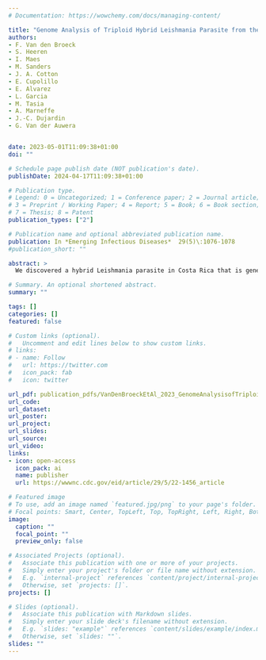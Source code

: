 ```yaml
---
# Documentation: https://wowchemy.com/docs/managing-content/

title: "Genome Analysis of Triploid Hybrid Leishmania Parasite from the Neotropics"
authors:
- F. Van den Broeck
- S. Heeren
- I. Maes
- M. Sanders
- J. A. Cotton 
- E. Cupolillo 
- E. Alvarez
- L. Garcia 
- M. Tasia 
- A. Marneffe 
- J.-C. Dujardin
- G. Van der Auwera


date: 2023-05-01T11:09:38+01:00
doi: ""

# Schedule page publish date (NOT publication's date).
publishDate: 2024-04-17T11:09:38+01:00

# Publication type.
# Legend: 0 = Uncategorized; 1 = Conference paper; 2 = Journal article;
# 3 = Preprint / Working Paper; 4 = Report; 5 = Book; 6 = Book section;
# 7 = Thesis; 8 = Patent
publication_types: ["2"]

# Publication name and optional abbreviated publication name.
publication: In *Emerging Infectious Diseases*  29(5)\:1076-1078
#publication_short: ""

abstract: >
  We discovered a hybrid Leishmania parasite in Costa Rica that is genetically similar to hybrids from Panama. Genome analyses demonstrated the hybrid is triploid and identified L. braziliensis and L. guyanensis–related strains as parents. Our findings highlight the existence of poorly sampled Leishmania (Viannia) variants infectious to humans.

# Summary. An optional shortened abstract.
summary: ""

tags: []
categories: []
featured: false

# Custom links (optional).
#   Uncomment and edit lines below to show custom links.
# links:
# - name: Follow
#   url: https://twitter.com
#   icon_pack: fab
#   icon: twitter

url_pdf: publication_pdfs/VanDenBroeckEtAl_2023_GenomeAnalysisofTriploidHybridLeishmaniaParasitefromtheNeotropics_EmergingInfectiousDiseases.pdf
url_code:
url_dataset:
url_poster:
url_project:
url_slides:
url_source:
url_video:
links:
- icon: open-access
  icon_pack: ai
  name: publisher
  url: https://wwwnc.cdc.gov/eid/article/29/5/22-1456_article

# Featured image
# To use, add an image named `featured.jpg/png` to your page's folder. 
# Focal points: Smart, Center, TopLeft, Top, TopRight, Left, Right, BottomLeft, Bottom, BottomRight.
image:
  caption: ""
  focal_point: ""
  preview_only: false

# Associated Projects (optional).
#   Associate this publication with one or more of your projects.
#   Simply enter your project's folder or file name without extension.
#   E.g. `internal-project` references `content/project/internal-project/index.md`.
#   Otherwise, set `projects: []`.
projects: []

# Slides (optional).
#   Associate this publication with Markdown slides.
#   Simply enter your slide deck's filename without extension.
#   E.g. `slides: "example"` references `content/slides/example/index.md`.
#   Otherwise, set `slides: ""`.
slides: ""
---
```

